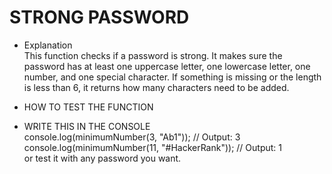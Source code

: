 # STRONG PASSWORD

- Explanation  
This function checks if a password is strong. It makes sure the password has at least one uppercase letter, one lowercase letter, one number, and one special character. If something is missing or the length is less than 6, it returns how many characters need to be added.

- HOW TO TEST THE FUNCTION

- WRITE THIS IN THE CONSOLE  
console.log(minimumNumber(3, "Ab1"));    // Output: 3  
console.log(minimumNumber(11, "#HackerRank")); // Output: 1  
or test it with any password you want.